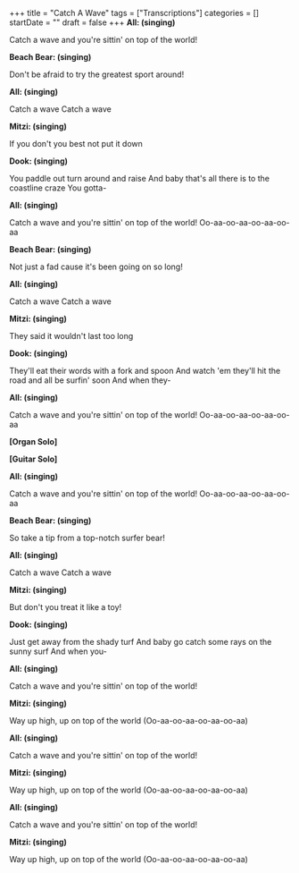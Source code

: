 +++
title = "Catch A Wave"
tags = ["Transcriptions"]
categories = []
startDate = ""
draft = false
+++
**All: (singing)**

Catch a wave and you're sittin' on top of the world!

**Beach Bear: (singing)**

Don't be afraid to try the greatest sport around!

**All: (singing)**

Catch a wave
Catch a wave

**Mitzi: (singing)**

If you don't you best not put it down

**Dook: (singing)**

You paddle out turn around and raise
And baby that's all there is to the coastline craze
You gotta-

**All: (singing)**

Catch a wave and you're sittin' on top of the world!
Oo-aa-oo-aa-oo-aa-oo-aa

**Beach Bear: (singing)**

Not just a fad cause it's been going on so long!

**All: (singing)**

Catch a wave
Catch a wave

**Mitzi: (singing)**

They said it wouldn't last too long

**Dook: (singing)**

They'll eat their words with a fork and spoon
And watch 'em they'll hit the road and all be surfin' soon
And when they-

**All: (singing)**

Catch a wave and you're sittin' on top of the world!
Oo-aa-oo-aa-oo-aa-oo-aa

**[Organ Solo]**


**[Guitar Solo]**


**All: (singing)**

Catch a wave and you're sittin' on top of the world!
Oo-aa-oo-aa-oo-aa-oo-aa

**Beach Bear: (singing)**

So take a tip from a top-notch surfer bear!

**All: (singing)**

Catch a wave
Catch a wave

**Mitzi: (singing)**

But don't you treat it like a toy!

**Dook: (singing)**

Just get away from the shady turf
And baby go catch some rays on the sunny surf
And when you-

**All: (singing)**

Catch a wave and you're sittin' on top of the world!

**Mitzi: (singing)**

Way up high, up on top of the world (Oo-aa-oo-aa-oo-aa-oo-aa)

**All: (singing)**

Catch a wave and you're sittin' on top of the world!

**Mitzi: (singing)**

Way up high, up on top of the world (Oo-aa-oo-aa-oo-aa-oo-aa)

**All: (singing)**

Catch a wave and you're sittin' on top of the world!

**Mitzi: (singing)**

Way up high, up on top of the world (Oo-aa-oo-aa-oo-aa-oo-aa)
